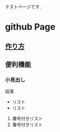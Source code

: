 テストページです．

# github Page
## [作り方](https://mamisite.github.io/createGithubPage)
## 便利機能
### 小見出し
 
段落
 
- リスト
- リスト
 
1. 番号付きリスト
2. 番号付きリスト
